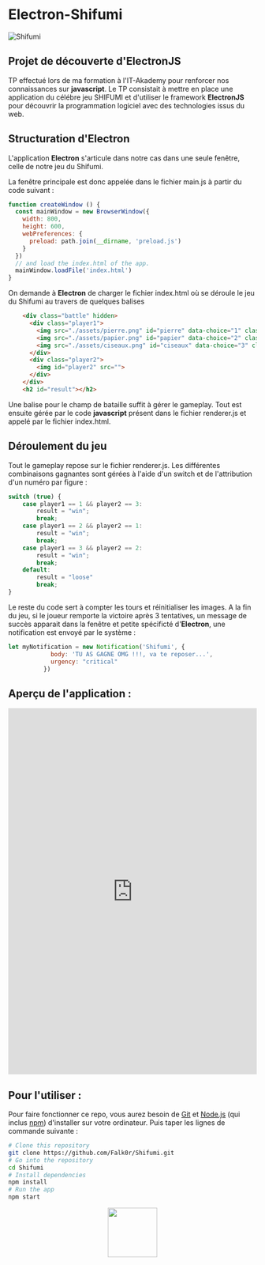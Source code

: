 # Electron-Shifumi

![Shifumi](https://billetsdemissacacia.files.wordpress.com/2017/11/expo-spacejunk.jpg?w=840)

## Projet de découverte d'ElectronJS

TP effectué lors de ma formation à l'IT-Akademy pour renforcer nos connaissances sur __javascript__. Le TP consistait à mettre en place une application du célébre jeu SHIFUMI et d'utiliser le framework __ElectronJS__ pour découvrir la programmation logiciel avec des technologies issus du web.

## Structuration d'Electron

L'application __Electron__ s'articule dans notre cas dans une seule fenêtre, celle de notre jeu du Shifumi.

La fenêtre principale est donc appelée dans le fichier main.js à partir du code suivant :

```javascript
function createWindow () {
  const mainWindow = new BrowserWindow({
    width: 800,
    height: 600,
    webPreferences: {
      preload: path.join(__dirname, 'preload.js')
    }
  })
  // and load the index.html of the app.
  mainWindow.loadFile('index.html')
}
```
On demande à __Electron__ de charger le fichier index.html où se déroule le jeu du Shifumi au travers de quelques balises

```html
    <div class="battle" hidden>
      <div class="player1">
        <img src="./assets/pierre.png" id="pierre" data-choice="1" class="img">
        <img src="./assets/papier.png" id="papier" data-choice="2" class="img">
        <img src="./assets/ciseaux.png" id="ciseaux" data-choice="3" class="img">
      </div>
      <div class="player2">
        <img id="player2" src="">
      </div>
    </div>
    <h2 id="result"></h2>
```
Une balise pour le champ de bataille suffit à gérer le gameplay.
Tout est ensuite gérée par le code __javascript__ présent dans le fichier renderer.js et appelé par le fichier index.html.

## Déroulement du jeu

Tout le gameplay repose sur le fichier renderer.js. Les différentes combinaisons gagnantes sont gérées à l'aide d'un switch et de l'attribution d'un numéro par figure :
```javascript
switch (true) {
    case player1 == 1 && player2 == 3: 
        result = "win";
        break;
    case player1 == 2 && player2 == 1: 
        result = "win";
        break;
    case player1 == 3 && player2 == 2: 
        result = "win";
        break;
    default:
        result = "loose"
        break;
}
```
Le reste du code sert à compter les tours et réinitialiser les images. A la fin du jeu, si le joueur remporte la victoire après 3 tentatives, un message de succès apparait dans la fenêtre et petite spécificté d'__Electron__, une notification est envoyé par le système :
```javascript
let myNotification = new Notification('Shifumi', {
            body: 'TU AS GAGNE OMG !!!, va te reposer...',
            urgency: "critical"
          })
```
## Aperçu de l'application :

<iframe src="https://www.linkedin.com/embed/feed/update/urn:li:ugcPost:6689930564289523712" height="741" width="504" frameborder="0" allowfullscreen="" title="Post intégré"></iframe>

## Pour l'utiliser :

Pour faire fonctionner ce repo, vous aurez besoin de [Git](https://git-scm.com) et [Node.js](https://nodejs.org/en/download/) (qui inclus [npm](http://npmjs.com)) d'installer sur votre ordinateur. Puis taper les lignes de commande suivante :

```bash
# Clone this repository
git clone https://github.com/Falk0r/Shifumi.git
# Go into the repository
cd Shifumi
# Install dependencies
npm install
# Run the app
npm start
```
<p align="center">
  <img width="100" height="100" src="https://upload.wikimedia.org/wikipedia/commons/thumb/9/91/Electron_Software_Framework_Logo.svg/1200px-Electron_Software_Framework_Logo.svg.png">
</p>


